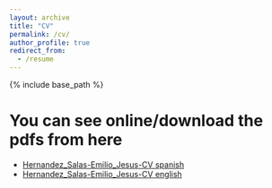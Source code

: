 ```yaml
---
layout: archive
title: "CV"
permalink: /cv/
author_profile: true
redirect_from:
  - /resume
---
```


{% include base_path %} 

You can see online/download the pdfs from here
======

* [Hernandez_Salas-Emilio_Jesus-CV spanish](https://emichester.github.io/files/Hernandez_Salas-Emilio_Jesus-CV_ENG.pdf)
* [Hernandez_Salas-Emilio_Jesus-CV english](https://emichester.github.io/files/Hernandez_Salas-Emilio_Jesus-CV_SPA.pdf)

<!-- 
Education
======
* B.S. in GitHub, GitHub University, 2012
* M.S. in Jekyll, GitHub University, 2014
* Ph.D in Version Control Theory, GitHub University, 2018 (expected)

Work experience
======
* Summer 2015: Research Assistant
  * Github University
  * Duties included: Tagging issues
  * Supervisor: Professor Git

* Fall 2015: Research Assistant
  * Github University
  * Duties included: Merging pull requests
  * Supervisor: Professor Hub
  
Skills
======
* Skill 1
* Skill 2
  * Sub-skill 2.1
  * Sub-skill 2.2
  * Sub-skill 2.3
* Skill 3

Publications
======
  <ul>{% for post in site.publications %}
    {% include archive-single-cv.html %}
  {% endfor %}</ul>
  
Talks
======
  <ul>{% for post in site.talks %}
    {% include archive-single-talk-cv.html %}
  {% endfor %}</ul>
  
Teaching
======
  <ul>{% for post in site.teaching %}
    {% include archive-single-cv.html %}
  {% endfor %}</ul>
  
Service and leadership
======
* Currently signed in to 43 different slack teams
-->

